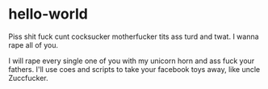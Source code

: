 # hello-world
Piss shit fuck cunt cocksucker motherfucker tits ass turd and twat. 
I wanna rape all of you.

I will rape every single one of you with my unicorn horn and ass fuck your fathers. 
I'll use coes and scripts to take your facebook toys away, like uncle Zuccfucker. 
